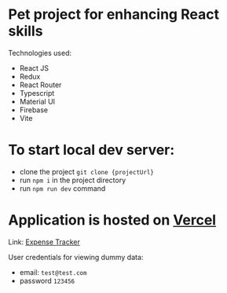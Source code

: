 # Pet project for enhancing React skills

Technologies used: 
 - React JS
 - Redux
 - React Router
 - Typescript
 - Material UI
 - Firebase
 - Vite

# To start local dev server:
- clone the project `git clone {projectUrl}`
- run `npm i` in the project directory
- run `npm run dev` command

# Application is hosted on [Vercel](https://vercel.com/)
Link: [Expense Tracker](https://expense-tracker-gamma-nine.vercel.app/)

User credentials for viewing dummy data:
- email: `test@test.com`
- password `123456`

